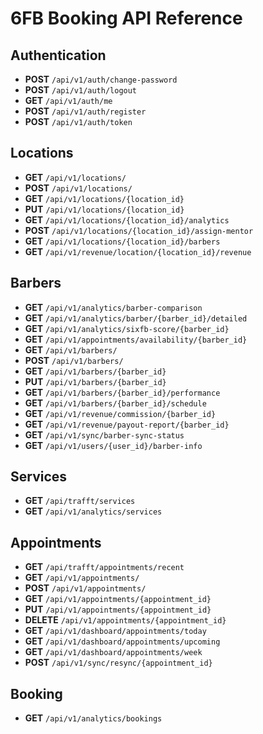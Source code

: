 # 6FB Booking API Reference


## Authentication

- **POST** `/api/v1/auth/change-password`
- **POST** `/api/v1/auth/logout`
- **GET** `/api/v1/auth/me`
- **POST** `/api/v1/auth/register`
- **POST** `/api/v1/auth/token`

## Locations

- **GET** `/api/v1/locations/`
- **POST** `/api/v1/locations/`
- **GET** `/api/v1/locations/{location_id}`
- **PUT** `/api/v1/locations/{location_id}`
- **GET** `/api/v1/locations/{location_id}/analytics`
- **POST** `/api/v1/locations/{location_id}/assign-mentor`
- **GET** `/api/v1/locations/{location_id}/barbers`
- **GET** `/api/v1/revenue/location/{location_id}/revenue`

## Barbers

- **GET** `/api/v1/analytics/barber-comparison`
- **GET** `/api/v1/analytics/barber/{barber_id}/detailed`
- **GET** `/api/v1/analytics/sixfb-score/{barber_id}`
- **GET** `/api/v1/appointments/availability/{barber_id}`
- **GET** `/api/v1/barbers/`
- **POST** `/api/v1/barbers/`
- **GET** `/api/v1/barbers/{barber_id}`
- **PUT** `/api/v1/barbers/{barber_id}`
- **GET** `/api/v1/barbers/{barber_id}/performance`
- **GET** `/api/v1/barbers/{barber_id}/schedule`
- **GET** `/api/v1/revenue/commission/{barber_id}`
- **GET** `/api/v1/revenue/payout-report/{barber_id}`
- **GET** `/api/v1/sync/barber-sync-status`
- **GET** `/api/v1/users/{user_id}/barber-info`

## Services

- **GET** `/api/trafft/services`
- **GET** `/api/v1/analytics/services`

## Appointments

- **GET** `/api/trafft/appointments/recent`
- **GET** `/api/v1/appointments/`
- **POST** `/api/v1/appointments/`
- **GET** `/api/v1/appointments/{appointment_id}`
- **PUT** `/api/v1/appointments/{appointment_id}`
- **DELETE** `/api/v1/appointments/{appointment_id}`
- **GET** `/api/v1/dashboard/appointments/today`
- **GET** `/api/v1/dashboard/appointments/upcoming`
- **GET** `/api/v1/dashboard/appointments/week`
- **POST** `/api/v1/sync/resync/{appointment_id}`

## Booking

- **GET** `/api/v1/analytics/bookings`
